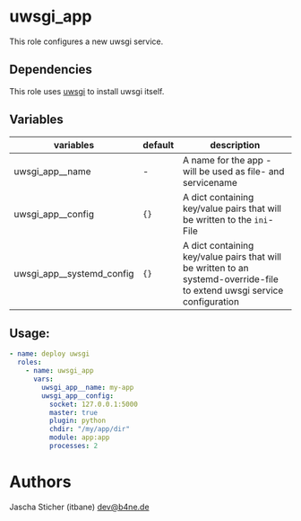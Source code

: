 # uwsgi_app

This role configures a new uwsgi service.

## Dependencies

This role uses [uwsgi](https://github.com/itbane/uwsgi) to install uwsgi itself.

## Variables

| variables | default | description |
| --------- | ------- | ----------- |
| uwsgi_app__name | - | A name for the app - will be used as file- and servicename |
| uwsgi_app__config | `{}` | A dict containing key/value pairs that will be written to the `ini`-File | 
| uwsgi_app__systemd_config | `{}` | A dict containing key/value pairs that will be written to an systemd-override-file to extend uwsgi service configuration |

## Usage:

~~~yaml
- name: deploy uwsgi
  roles:
    - name: uwsgi_app
      vars:
        uwsgi_app__name: my-app
        uwsgi_app__config:
          socket: 127.0.0.1:5000
          master: true
          plugin: python
          chdir: "/my/app/dir"
          module: app:app
          processes: 2
~~~

# Authors

Jascha Sticher (itbane) <dev@b4ne.de>
